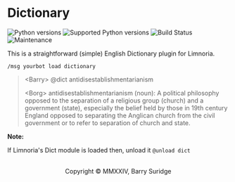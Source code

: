 # Dictionary

![Python versions](https://img.shields.io/badge/Python-version-blue) ![Supported Python versions](https://img.shields.io/badge/3.9%2C%203.10%2C%203.11%2C%203.12-blue.svg) ![Build Status](../img/status.svg) ![Maintenance](https://img.shields.io/badge/Maintained%3F-yes-green.svg)

This is a straightforward (simple) English Dictionary plugin for Limnoria.

`/msg yourbot load dictionary`

>\<Barry\> @dict antidisestablishmentarianism
>
>\<Borg\> antidisestablishmentarianism (noun): A political philosophy opposed to the separation of a religious group (church) and a government (state), especially the belief held by those in 19th century England opposed to separating the Anglican church from the civil government or to refer to separation of church and state.
>

**Note:**

If Limnoria's Dict module is loaded then, unload it `@unload dict`
<br/><br/>
<p align="center">Copyright © MMXXIV, Barry Suridge</p>
